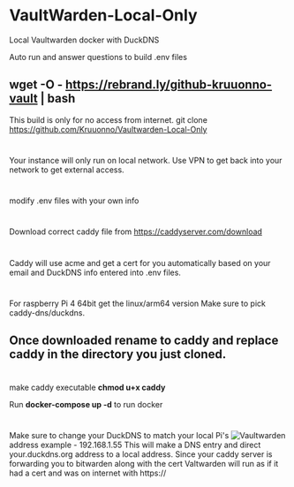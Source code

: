 

# VaultWarden-Local-Only

Local Vaultwarden docker with DuckDNS

Auto run and answer questions to build .env files


## wget -O - https://rebrand.ly/github-kruuonno-vault | bash





This build is only for no access from internet.
git clone https://github.com/Kruuonno/Vaultwarden-Local-Only
#
Your instance will only run on local network.
Use VPN to get back into your network to get external access.
#
modify .env files with your own info
#
Download correct caddy file from https://caddyserver.com/download
#
Caddy will use acme and get a cert for you automatically
based on your email and DuckDNS info entered into .env files.
#
For raspberry Pi 4 64bit get the linux/arm64 version
Make sure to pick caddy-dns/duckdns.
## Once downloaded rename to caddy and replace caddy in the directory you just cloned.
#
make caddy executable    **chmod u+x caddy**

Run 
**docker-compose up -d** 
to run docker
#
Make sure to change your DuckDNS to match your local Pi's 
![Vaultwarden](https://i.imgur.com/ghZqhcY.jpg)
address example - 192.168.1.55 
This will make a DNS entry and direct your.duckdns.org address to a local address.
Since your caddy server is forwarding you to bitwarden along with the cert 
Valtwarden will run as if it had a cert and was on internet with https://

